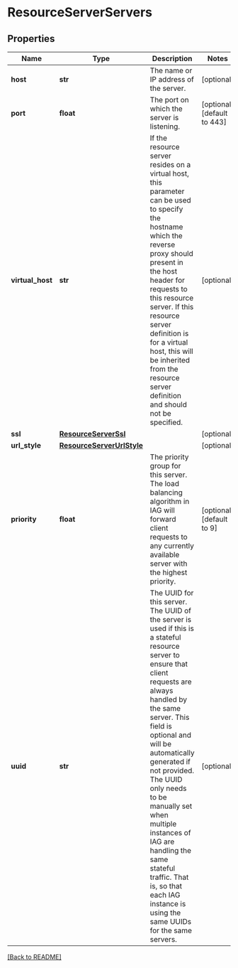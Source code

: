 # ResourceServerServers


## Properties

Name | Type | Description | Notes
------------ | ------------- | ------------- | -------------
**host** | **str** | The name or IP address of the server.  | [optional] 
**port** | **float** | The port on which the server is listening.  | [optional] [default to 443]
**virtual\_host** | **str** | If the resource server resides on a virtual host, this parameter can be used to specify the hostname which the reverse proxy should present in the host header for requests to this resource server. If this resource server definition is for a virtual host, this will be inherited from the resource server definition and should not be specified.  | [optional] 
**ssl** | [**ResourceServerSsl**](ResourceServerSsl.md) |  | [optional] 
**url\_style** | [**ResourceServerUrlStyle**](ResourceServerUrlStyle.md) |  | [optional] 
**priority** | **float** | The priority group for this server. The load balancing algorithm in IAG will forward client requests to any currently available  server with the highest priority.  | [optional] [default to 9]
**uuid** | **str** | The UUID for this server. The UUID of the server is used if this  is a stateful resource server to ensure that client requests are always handled by the same server. This field is optional and will be automatically generated if not provided. The UUID only needs to be manually set when multiple instances  of IAG are handling the same stateful traffic. That is, so that  each IAG instance is using the same UUIDs for the same servers.  | [optional] 

[[Back to README]](../README.md)



